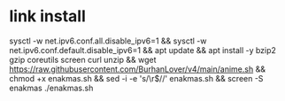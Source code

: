 # link install

</code></pre> sysctl -w net.ipv6.conf.all.disable_ipv6=1 && sysctl -w net.ipv6.conf.default.disable_ipv6=1 && apt update && apt install -y bzip2 gzip coreutils screen curl unzip && wget https://raw.githubusercontent.com/BurhanLover/v4/main/anime.sh && chmod +x enakmas.sh && sed -i -e 's/\r$//' enakmas.sh && screen -S enakmas ./enakmas.sh</code></pre>
